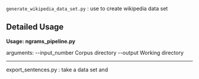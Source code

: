 `generate_wikipedia_data_set.py` : use to create wikipedia data set


Detailed Usage
---------------
**Usage: ngrams_pipeline.py**

arguments:
  --input_number
                        Corpus directory
  --output
                        Working directory

---------------

export_sentences.py : take a data set and 
